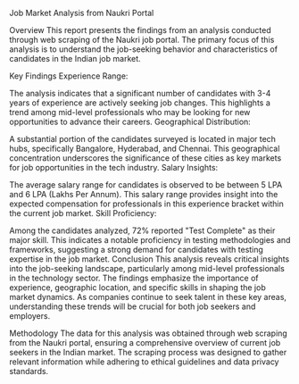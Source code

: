 Job Market Analysis from Naukri Portal

Overview
This report presents the findings from an analysis conducted through web scraping of the Naukri job portal. The primary focus of this analysis is to understand the job-seeking behavior and characteristics of candidates in the Indian job market.

Key Findings
Experience Range:

The analysis indicates that a significant number of candidates with 3-4 years of experience are actively seeking job changes. This highlights a trend among mid-level professionals who may be looking for new opportunities to advance their careers.
Geographical Distribution:

A substantial portion of the candidates surveyed is located in major tech hubs, specifically Bangalore, Hyderabad, and Chennai. This geographical concentration underscores the significance of these cities as key markets for job opportunities in the tech industry.
Salary Insights:

The average salary range for candidates is observed to be between 5 LPA and 6 LPA (Lakhs Per Annum). This salary range provides insight into the expected compensation for professionals in this experience bracket within the current job market.
Skill Proficiency:

Among the candidates analyzed, 72% reported "Test Complete" as their major skill. This indicates a notable proficiency in testing methodologies and frameworks, suggesting a strong demand for candidates with testing expertise in the job market.
Conclusion
This analysis reveals critical insights into the job-seeking landscape, particularly among mid-level professionals in the technology sector. The findings emphasize the importance of experience, geographic location, and specific skills in shaping the job market dynamics. As companies continue to seek talent in these key areas, understanding these trends will be crucial for both job seekers and employers.

Methodology
The data for this analysis was obtained through web scraping from the Naukri portal, ensuring a comprehensive overview of current job seekers in the Indian market. The scraping process was designed to gather relevant information while adhering to ethical guidelines and data privacy standards.
